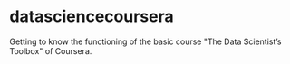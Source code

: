 # datasciencecoursera
Getting to know the functioning of the basic course "The Data Scientist’s Toolbox" of Coursera.
